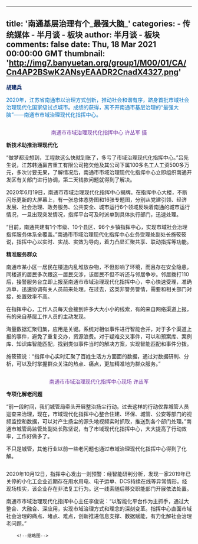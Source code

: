 
---
title: '南通基层治理有个_最强大脑_'
categories: 
    - 传统媒体
    - 半月谈 - 板块
author: 半月谈 - 板块
comments: false
date: Thu, 18 Mar 2021 00:00:00 GMT
thumbnail: 'http://img7.banyuetan.org/group1/M00/01/CA/Cn4AP2BSwK2ANsyEAADR2CnadX4327.png'
---

<div>   
<p><span style="color: rgb(0, 32, 96);"><strong>胡建兵</strong></span></p>
  <p><span style="color: rgb(0, 112, 192);">2020年，江苏省南通市以治理方式创新，推动社会和谐有序，跻身首批市域社会治理现代化国家级试点城市。成绩的获得，离不开南通市基层治理的“最强大脑”——南通市市域治理现代化指挥中心。</span></p>
  <p><span style="color: rgb(0, 112, 192);"></span></p>
  <p class="p_image" style="text-align:center"><img src="http://img7.banyuetan.org/group1/M00/01/CA/Cn4AP2BSwK2ANsyEAADR2CnadX4327.png" title alt referrerpolicy="no-referrer"></p>
  <p class="p_image" style="text-align: center;"></p>
  <p style="text-align: center;"><span style="color: rgb(112, 48, 160);">南通市市域治理现代化指挥中心 许丛军 摄</span></p>
  <p><strong>新技术助推治理现代化</strong></p>
  <p>“做梦都没想到，工程款这么快就到账了，多亏了市域治理现代化指挥中心。”吕先生说，江苏韩通赢吉重工有限公司拖欠他及其公司下属100多名工人工资500多万元，多次讨要无果，了解情况后，南通市市域治理现代化指挥中心立即组织南通开发区有关部门进行协调，第二天钱款问题就得到了解决。</p>
  <p>2020年6月19日，南通市市域治理现代化指挥中心揭牌。在指挥中心大楼，不断闪烁更新的大屏幕上，有一张总体态势图和16张专题图，分别从党建引领、经济发展、社会治理、政务服务、公共安全、城市运行6个领域反映着南通的城市运行情况，一旦出现突发情况，指挥平台可及时派单到具体执行部门，迅速处理。</p>
  <p>“目前，南通共建有1个市级、10个县区、96个乡镇指挥中心，实现市域社会治理指挥服务体系全覆盖。”南通市市域治理现代化指挥中心业务受理处副处长施筱筱说，指挥中心以实时、实战、实效为导向，着力凸显汇聚共享、联动指挥等功能。</p>
  <p><strong>精准服务群众</strong></p>
  <p>南通市某小区一居民在楼道内乱堆放杂物，不但影响了环境，而且存在安全隐患，同楼道的居民多次跟这一居民交涉，该居民不但不听还与邻居争吵。邻居拨打110后，接警服务台立即上报至南通市市域治理现代化指挥中心，中心快速受理，准确派单，迅速协调有关人员前来处理。在过去，这类非警务警情，需要和相关部门对接，处置效率不高。</p>
  <p>在指挥中心，工作人员每天会接到许多大大小小的线索，有的来自网络渠道上报，有的来自基层工作人员的主动发现。</p>
  <p>海量数据汇聚归集，应用是关键。系统对相似事件进行智能合并，对于多个渠道上报的事件，避免了重复交办，资源浪费。对于疑难交叉事件，可以和预案库、案例库、知识库智能匹配，找到类似事件当时的解决方案，实现智能匹配和事件分拨。</p>
  <p>施筱筱说：“指挥中心实时汇聚了百姓生活方方面面的数据，通过对数据研判、分析，可以及时掌握群众关注的热点、痛点，更加精准地为群众服务。”</p>
  <p class="p_image" style="text-align:center"><img src="http://img10.banyuetan.org/group1/M00/01/CA/Cn4APmBSwJSAClFqAACkdGlsYhI722.png" title alt referrerpolicy="no-referrer"></p>
  <p class="p_image" style="text-align: center;"></p>
  <p style="text-align: center;"><span style="color: rgb(112, 48, 160);">南通市市域治理现代化指挥中心现场 许丛军</span></p>
  <p><strong>专项化解老问题</strong></p>
  <p>“前一段时间，我们城管局牵头开展整治扬尘行动。过去这样的行动仅靠城管人员巡查来治理，现在，市域现代化指挥中心整合住建、环保、城管、公安等部门的视频监控和数据，可以对产生扬尘的源头地视频实时抓取，推送到各个部门处理。”南通市城管局监管处副处长陈坚说，有了市域现代化指挥中心，大大提高了行动效率，工作好做多了。</p>
  <p>不只是城管，其他行业以前一些老问题也通过市域治理现代化指挥中心得到了化解。</p>
  <p class="p_image" style="text-align:center"><img src="http://img9.banyuetan.org/group1/M00/01/CA/Cn4APmBSwJSAHLS8AAC1j6XIJg0265.png" title alt referrerpolicy="no-referrer"></p>
  <p>2020年10月12日，指挥中心发出一则预警：经智能研判分析，发现一家2019年已关停的小化工企业近期存在用水用电、电子运单、DCS持续在线等异常情形。经现场核实，该企业存在非法复工行为。这一线索随后移交职能部门开展依法处置。</p>
  <p>南通市市域治理现代化指挥中心主任李俊说：“以智能化平台作为主抓手，通过大整合、大融合、深应用，实现市域治理方式和理念的深刻变革。指挥中心直面市域社会治理的痛点、堵点、难点，创新推进信息支撑、数据赋能，有力化解社会治理老问题。”</p>
  <p></p>
 
        <!--缩略图-->
              
</div>
            